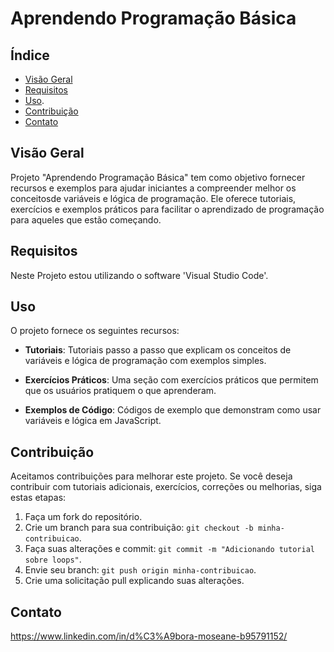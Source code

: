 # Aprendendo Programação Básica


## Índice

- [Visão Geral](#visão-geral)
- [Requisitos](#requisitos)
- [Uso](#uso).
- [Contribuição](#contribuição)
- [Contato](#contato)

## Visão Geral

 Projeto "Aprendendo Programação Básica" tem como objetivo fornecer recursos e exemplos para ajudar iniciantes a compreender melhor
 os conceitosde variáveis e lógica de programação. Ele oferece tutoriais, exercícios e exemplos práticos para facilitar o aprendizado de programação para aqueles que estão começando.


## Requisitos

Neste Projeto estou utilizando o software 'Visual Studio Code'.

## Uso

O projeto fornece os seguintes recursos:

- **Tutoriais**: Tutoriais passo a passo que explicam os conceitos de variáveis e lógica de programação com exemplos simples.

- **Exercícios Práticos**: Uma seção com exercícios práticos que permitem que os usuários pratiquem o que aprenderam.

- **Exemplos de Código**: Códigos de exemplo que demonstram como usar variáveis e lógica em JavaScript.


## Contribuição

Aceitamos contribuições para melhorar este projeto. Se você deseja contribuir com tutoriais adicionais, exercícios, correções ou melhorias, siga estas etapas:

1. Faça um fork do repositório.
2. Crie um branch para sua contribuição: `git checkout -b minha-contribuicao`.
3. Faça suas alterações e commit: `git commit -m "Adicionando tutorial sobre loops"`.
4. Envie seu branch: `git push origin minha-contribuicao`.
5. Crie uma solicitação pull explicando suas alterações.



## Contato
https://www.linkedin.com/in/d%C3%A9bora-moseane-b95791152/


